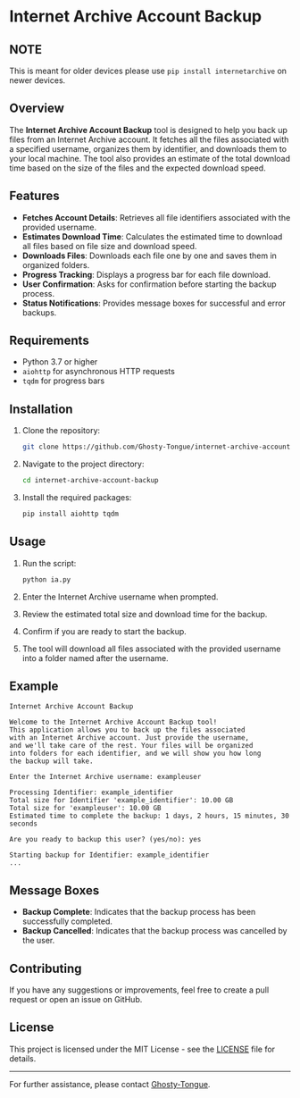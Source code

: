 # Internet Archive Account Backup

## NOTE

This is meant for older devices please use `pip install internetarchive` on newer devices. 

## Overview

The **Internet Archive Account Backup** tool is designed to help you back up files from an Internet Archive account. It fetches all the files associated with a specified username, organizes them by identifier, and downloads them to your local machine. The tool also provides an estimate of the total download time based on the size of the files and the expected download speed.

## Features

- **Fetches Account Details**: Retrieves all file identifiers associated with the provided username.
- **Estimates Download Time**: Calculates the estimated time to download all files based on file size and download speed.
- **Downloads Files**: Downloads each file one by one and saves them in organized folders.
- **Progress Tracking**: Displays a progress bar for each file download.
- **User Confirmation**: Asks for confirmation before starting the backup process.
- **Status Notifications**: Provides message boxes for successful and error backups.

## Requirements

- Python 3.7 or higher
- `aiohttp` for asynchronous HTTP requests
- `tqdm` for progress bars

## Installation

1. Clone the repository:

    ```bash
    git clone https://github.com/Ghosty-Tongue/internet-archive-account-backup.git
    ```

2. Navigate to the project directory:

    ```bash
    cd internet-archive-account-backup
    ```

3. Install the required packages:

    ```bash
    pip install aiohttp tqdm
    ```

## Usage

1. Run the script:

    ```bash
    python ia.py
    ```

2. Enter the Internet Archive username when prompted.

3. Review the estimated total size and download time for the backup.

4. Confirm if you are ready to start the backup.

5. The tool will download all files associated with the provided username into a folder named after the username.

## Example

```plaintext
Internet Archive Account Backup

Welcome to the Internet Archive Account Backup tool!
This application allows you to back up the files associated
with an Internet Archive account. Just provide the username,
and we'll take care of the rest. Your files will be organized
into folders for each identifier, and we will show you how long
the backup will take.

Enter the Internet Archive username: exampleuser

Processing Identifier: example_identifier
Total size for Identifier 'example_identifier': 10.00 GB
Total size for 'exampleuser': 10.00 GB
Estimated time to complete the backup: 1 days, 2 hours, 15 minutes, 30 seconds

Are you ready to backup this user? (yes/no): yes

Starting backup for Identifier: example_identifier
...
```

## Message Boxes

- **Backup Complete**: Indicates that the backup process has been successfully completed.
- **Backup Cancelled**: Indicates that the backup process was cancelled by the user.

## Contributing

If you have any suggestions or improvements, feel free to create a pull request or open an issue on GitHub.

## License

This project is licensed under the MIT License - see the [LICENSE](LICENSE) file for details.

---

For further assistance, please contact [Ghosty-Tongue](mailto:ghostytongue@example.com).
